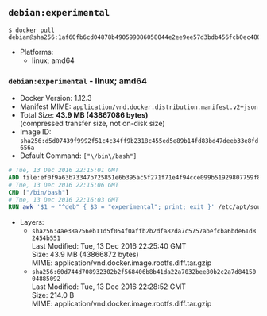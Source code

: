 ## `debian:experimental`

```console
$ docker pull debian@sha256:1af60fb6cd04878b490599086058044e2ee9ee57d3bdb456fcb0ec480da98cb2
```

-	Platforms:
	-	linux; amd64

### `debian:experimental` - linux; amd64

-	Docker Version: 1.12.3
-	Manifest MIME: `application/vnd.docker.distribution.manifest.v2+json`
-	Total Size: **43.9 MB (43867086 bytes)**  
	(compressed transfer size, not on-disk size)
-	Image ID: `sha256:d5d07439f9992f51c4c34ff9b2318c455ed5e89b14fd83bd47deeb33e8fd656a`
-	Default Command: `["\/bin\/bash"]`

```dockerfile
# Tue, 13 Dec 2016 22:15:01 GMT
ADD file:ef0f9a63b73347b725851e6b395ac5f271f71e4f94cce099b51929807759f8ae in / 
# Tue, 13 Dec 2016 22:15:06 GMT
CMD ["/bin/bash"]
# Tue, 13 Dec 2016 22:16:03 GMT
RUN awk '$1 ~ "^deb" { $3 = "experimental"; print; exit }' /etc/apt/sources.list > /etc/apt/sources.list.d/experimental.list
```

-	Layers:
	-	`sha256:4ae38a256eb11d5f054f0affb2b2dfa82da7c5757abefcba6bde61d82454b551`  
		Last Modified: Tue, 13 Dec 2016 22:25:40 GMT  
		Size: 43.9 MB (43866872 bytes)  
		MIME: application/vnd.docker.image.rootfs.diff.tar.gzip
	-	`sha256:60d744d708932302b2f568406b8b41da22a7032bee80b2c2a7d8415004885092`  
		Last Modified: Tue, 13 Dec 2016 22:28:52 GMT  
		Size: 214.0 B  
		MIME: application/vnd.docker.image.rootfs.diff.tar.gzip
